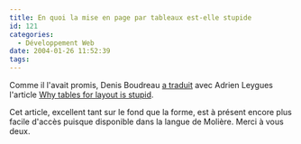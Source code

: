 ```yaml
---
title: En quoi la mise en page par tableaux est-elle stupide
id: 121
categories:
  - Développement Web
date: 2004-01-26 11:52:39
tags:
---
```


Comme il l'avait promis, Denis Boudreau [a traduit](http://www.cybercodeur.net/weblog/presentations/seybold/ "En quoi la mise en page par tableaux est-elle stupide") avec Adrien Leygues l'article [Why tables for layout is stupid](http://www.hotdesign.com/seybold/ "Why tables for layout is stupid").

Cet article, excellent tant sur le fond que la forme, est à présent encore plus facile d'accès puisque disponible dans la langue de Molière. Merci à vous deux.